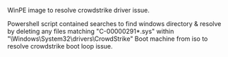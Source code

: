 WinPE image to resolve crowdstrike driver issue.

Powershell script contained searches to find windows directory & resolve by deleting any files matching "C-00000291*.sys" within "\Windows\System32\drivers\CrowdStrike"
Boot machine from iso to resolve crowdstrike boot loop issue.
